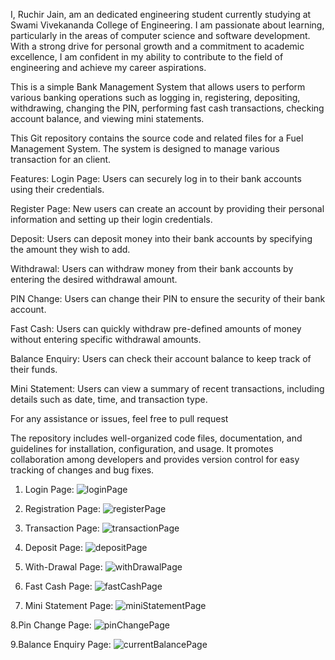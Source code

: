 I, Ruchir Jain, am an dedicated engineering student currently studying at Swami Vivekananda College of Engineering. I am passionate about learning, particularly in the areas of computer science and software development. With a strong drive for personal growth and a commitment to academic excellence, I am confident in my ability to contribute to the field of engineering and achieve my career aspirations.

This is a simple Bank Management System that allows users to perform various banking operations such as logging in, registering, depositing, withdrawing, changing the PIN, performing fast cash transactions, checking account balance, and viewing mini statements.

This Git repository contains the source code and related files for a Fuel Management System. The system is designed to manage various transaction for an client.

Features:
  Login Page: Users can securely log in to their bank accounts using their credentials.
        
  Register Page: New users can create an account by providing their personal information and setting up their login credentials.
        
  Deposit: Users can deposit money into their bank accounts by specifying the amount they wish to add.
        
  Withdrawal: Users can withdraw money from their bank accounts by entering the desired withdrawal amount.
        
  PIN Change: Users can change their PIN to ensure the security of their bank account.
        
  Fast Cash: Users can quickly withdraw pre-defined amounts of money without entering specific withdrawal amounts.
        
  Balance Enquiry: Users can check their account balance to keep track of their funds.
        
  Mini Statement: Users can view a summary of recent transactions, including details such as date, time, and transaction type.
        


For any assistance or issues, feel free to pull request

The repository includes well-organized code files, documentation, and guidelines for installation, configuration, and usage. It promotes collaboration among developers and provides version control for easy tracking of changes and bug fixes.

1. Login Page:
![loginPage](https://github.com/ruchirjainn/bankManagementSystem/assets/114685271/5e815f82-b67f-426c-aebe-bfb388ad912a)

2. Registration Page:
![registerPage](https://github.com/ruchirjainn/bankManagementSystem/assets/114685271/ffc72884-8ed0-4c1a-9c77-d1faab94e185)

3. Transaction Page:
![transactionPage](https://github.com/ruchirjainn/bankManagementSystem/assets/114685271/e04a8214-9e43-4941-9d43-21f76e392e78)

4. Deposit Page:
![depositPage](https://github.com/ruchirjainn/bankManagementSystem/assets/114685271/7ff4671b-5096-4397-a2a3-b56e0238df71)

5. With-Drawal Page:
![withDrawalPage](https://github.com/ruchirjainn/bankManagementSystem/assets/114685271/e7db1208-d0fe-433c-97ae-00d12e7cef35)

6. Fast Cash Page:
![fastCashPage](https://github.com/ruchirjainn/bankManagementSystem/assets/114685271/632d8e02-8fd0-481f-af4e-138d142c9488)

7. Mini Statement Page:
![miniStatementPage](https://github.com/ruchirjainn/bankManagementSystem/assets/114685271/ed7ba586-d328-4df6-be3d-ae4788d329e6)

8.Pin Change Page:
![pinChangePage](https://github.com/ruchirjainn/bankManagementSystem/assets/114685271/90808c60-c8c5-4dbf-b8eb-3f8d34c93c92)

9.Balance Enquiry Page:
![currentBalancePage](https://github.com/ruchirjainn/bankManagementSystem/assets/114685271/4a288fc2-6b33-45a7-abbd-9f30c2637c6f)

